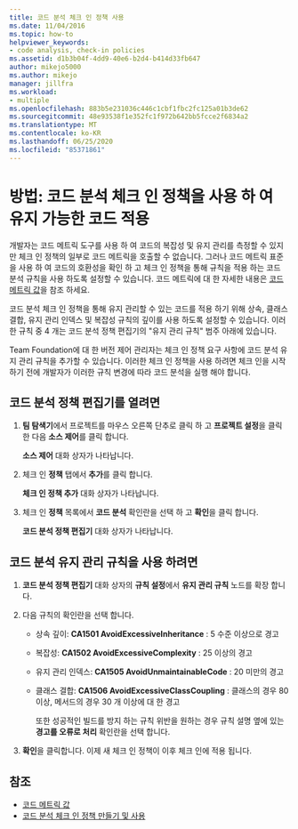 ```yaml
---
title: 코드 분석 체크 인 정책 사용
ms.date: 11/04/2016
ms.topic: how-to
helpviewer_keywords:
- code analysis, check-in policies
ms.assetid: d1b3b04f-4dd9-40e6-b2d4-b414d33fb647
author: mikejo5000
ms.author: mikejo
manager: jillfra
ms.workload:
- multiple
ms.openlocfilehash: 883b5e231036c446c1cbf1fbc2fc125a01b3de62
ms.sourcegitcommit: 48e93538f1e352fc1f972b642bb5fcce2f6834a2
ms.translationtype: MT
ms.contentlocale: ko-KR
ms.lasthandoff: 06/25/2020
ms.locfileid: "85371861"
---
```

# <a name="how-to-enforce-maintainable-code-with-a-code-analysis-check-in-policy"></a>방법: 코드 분석 체크 인 정책을 사용 하 여 유지 가능한 코드 적용

개발자는 코드 메트릭 도구를 사용 하 여 코드의 복잡성 및 유지 관리를 측정할 수 있지만 체크 인 정책의 일부로 코드 메트릭을 호출할 수 없습니다. 그러나 코드 메트릭 표준을 사용 하 여 코드의 호환성을 확인 하 고 체크 인 정책을 통해 규칙을 적용 하는 코드 분석 규칙을 사용 하도록 설정할 수 있습니다. 코드 메트릭에 대 한 자세한 내용은 [코드 메트릭 값](../code-quality/code-metrics-values.md)을 참조 하세요.

코드 분석 체크 인 정책을 통해 유지 관리할 수 있는 코드를 적용 하기 위해 상속, 클래스 결합, 유지 관리 인덱스 및 복잡성 규칙의 깊이를 사용 하도록 설정할 수 있습니다. 이러한 규칙 중 4 개는 코드 분석 정책 편집기의 "유지 관리 규칙" 범주 아래에 있습니다.

Team Foundation에 대 한 버전 제어 관리자는 체크 인 정책 요구 사항에 코드 분석 유지 관리 규칙을 추가할 수 있습니다. 이러한 체크 인 정책을 사용 하려면 체크 인을 시작 하기 전에 개발자가 이러한 규칙 변경에 따라 코드 분석을 실행 해야 합니다.

## <a name="to-open-the-code-analysis-policy-editor"></a>코드 분석 정책 편집기를 열려면

1. **팀 탐색기**에서 프로젝트를 마우스 오른쪽 단추로 클릭 하 고 **프로젝트 설정**을 클릭 한 다음 **소스 제어**를 클릭 합니다.

     **소스 제어** 대화 상자가 나타납니다.

2. 체크 인 **정책** 탭에서 **추가**를 클릭 합니다.

     **체크 인 정책 추가** 대화 상자가 나타납니다.

3. 체크 인 **정책** 목록에서 **코드 분석** 확인란을 선택 하 고 **확인**을 클릭 합니다.

     **코드 분석 정책 편집기** 대화 상자가 나타납니다.

## <a name="to-enable-code-analysis-maintainability-rules"></a>코드 분석 유지 관리 규칙을 사용 하려면

1. **코드 분석 정책 편집기** 대화 상자의 **규칙 설정**에서 **유지 관리 규칙** 노드를 확장 합니다.

2. 다음 규칙의 확인란을 선택 합니다.

   - 상속 깊이: **CA1501 AvoidExcessiveInheritance** : 5 수준 이상으로 경고

   - 복잡성: **CA1502 AvoidExcessiveComplexity** : 25 이상의 경고

   - 유지 관리 인덱스: **CA1505 AvoidUnmaintainableCode** : 20 미만의 경고

   - 클래스 결합: **CA1506 AvoidExcessiveClassCoupling** : 클래스의 경우 80 이상, 메서드의 경우 30 개 이상에 대 한 경고

     또한 성공적인 빌드를 방지 하는 규칙 위반을 원하는 경우 규칙 설명 옆에 있는 **경고를 오류로 처리** 확인란을 선택 합니다.

3. **확인**을 클릭합니다. 이제 새 체크 인 정책이 이후 체크 인에 적용 됩니다.

## <a name="see-also"></a>참조

- [코드 메트릭 값](../code-quality/code-metrics-values.md)
- [코드 분석 체크 인 정책 만들기 및 사용](../code-quality/how-to-create-or-update-standard-code-analysis-check-in-policies.md)
